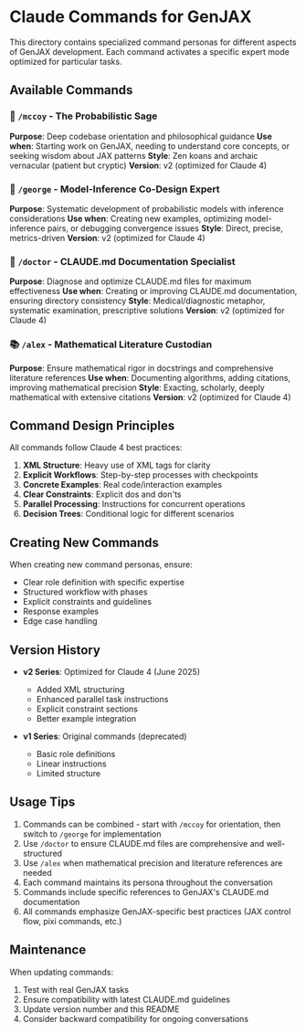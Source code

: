 # Claude Commands for GenJAX

This directory contains specialized command personas for different aspects of GenJAX development. Each command activates a specific expert mode optimized for particular tasks.

## Available Commands

### 🧘 `/mccoy` - The Probabilistic Sage
**Purpose**: Deep codebase orientation and philosophical guidance
**Use when**: Starting work on GenJAX, needing to understand core concepts, or seeking wisdom about JAX patterns
**Style**: Zen koans and archaic vernacular (patient but cryptic)
**Version**: v2 (optimized for Claude 4)

### 🔬 `/george` - Model-Inference Co-Design Expert
**Purpose**: Systematic development of probabilistic models with inference considerations
**Use when**: Creating new examples, optimizing model-inference pairs, or debugging convergence issues
**Style**: Direct, precise, metrics-driven
**Version**: v2 (optimized for Claude 4)

### 🏥 `/doctor` - CLAUDE.md Documentation Specialist
**Purpose**: Diagnose and optimize CLAUDE.md files for maximum effectiveness
**Use when**: Creating or improving CLAUDE.md documentation, ensuring directory consistency
**Style**: Medical/diagnostic metaphor, systematic examination, prescriptive solutions
**Version**: v2 (optimized for Claude 4)

### 📚 `/alex` - Mathematical Literature Custodian
**Purpose**: Ensure mathematical rigor in docstrings and comprehensive literature references
**Use when**: Documenting algorithms, adding citations, improving mathematical precision
**Style**: Exacting, scholarly, deeply mathematical with extensive citations
**Version**: v2 (optimized for Claude 4)

## Command Design Principles

All commands follow Claude 4 best practices:

1. **XML Structure**: Heavy use of XML tags for clarity
2. **Explicit Workflows**: Step-by-step processes with checkpoints
3. **Concrete Examples**: Real code/interaction examples
4. **Clear Constraints**: Explicit dos and don'ts
5. **Parallel Processing**: Instructions for concurrent operations
6. **Decision Trees**: Conditional logic for different scenarios

## Creating New Commands

When creating new command personas, ensure:
- Clear role definition with specific expertise
- Structured workflow with phases
- Explicit constraints and guidelines
- Response examples
- Edge case handling

## Version History

- **v2 Series**: Optimized for Claude 4 (June 2025)
  - Added XML structuring
  - Enhanced parallel task instructions
  - Explicit constraint sections
  - Better example integration

- **v1 Series**: Original commands (deprecated)
  - Basic role definitions
  - Linear instructions
  - Limited structure

## Usage Tips

1. Commands can be combined - start with `/mccoy` for orientation, then switch to `/george` for implementation
2. Use `/doctor` to ensure CLAUDE.md files are comprehensive and well-structured
3. Use `/alex` when mathematical precision and literature references are needed
4. Each command maintains its persona throughout the conversation
5. Commands include specific references to GenJAX's CLAUDE.md documentation
6. All commands emphasize GenJAX-specific best practices (JAX control flow, pixi commands, etc.)

## Maintenance

When updating commands:
1. Test with real GenJAX tasks
2. Ensure compatibility with latest CLAUDE.md guidelines
3. Update version number and this README
4. Consider backward compatibility for ongoing conversations
